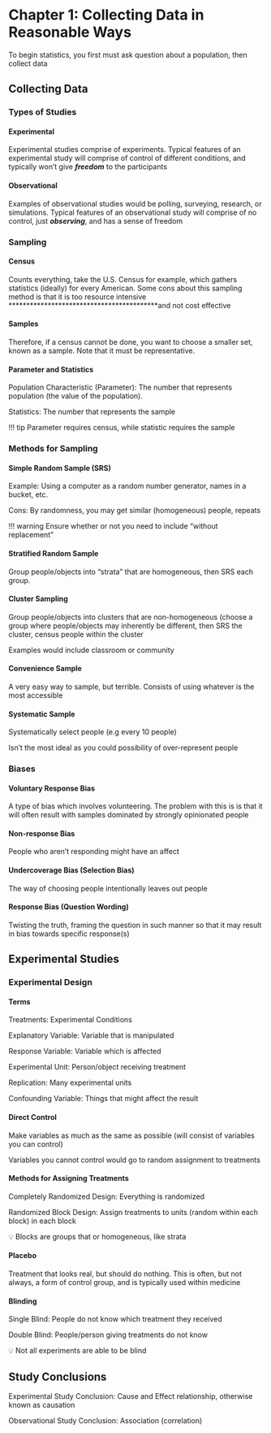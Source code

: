 # Chapter 1: Collecting Data in Reasonable Ways

To begin statistics, you first must ask question about a population, then collect data

## Collecting Data

### Types of Studies

#### Experimental

Experimental studies comprise of experiments. Typical features of an experimental study will comprise of control of different conditions, and typically won’t give *******freedom******* to the participants

#### Observational

Examples of observational studies would be polling, surveying, research, or simulations. Typical features of an observational study will comprise of no control, just *********observing*********, and has a sense of freedom

### Sampling

#### Census

Counts everything, take the U.S. Census for example, which gathers statistics (ideally) for every American. Some cons about this sampling method is that it is too resource intensive ******************************************and not cost effective

#### Samples

Therefore, if a census cannot be done, you want to choose a smaller set, known as a sample. Note that it must be representative.

#### Parameter and Statistics

Population Characteristic (Parameter): The number that represents population (the value of the population).

Statistics: The number that represents the sample

!!! tip
    Parameter requires census, while statistic requires the sample

### Methods for Sampling

#### Simple Random Sample (SRS)

Example: Using a computer as a random number generator, names in a bucket, etc.

Cons: By randomness, you may get similar (homogeneous) people, repeats

!!! warning
    Ensure whether or not you need to include “without replacement”


#### Stratified Random Sample

Group people/objects into “strata” that are homogeneous, then SRS each group.

#### Cluster Sampling

Group people/objects into clusters that are non-homogeneous (choose a group where people/objects may inherently be different, then SRS the cluster, census people within the cluster

Examples would include classroom or community

#### Convenience Sample

A very easy way to sample, but terrible. Consists of using whatever is the most accessible

#### Systematic Sample

Systematically select people (e.g every 10 people)

Isn’t the most ideal as you could possibility of over-represent people

### Biases

#### Voluntary Response Bias

A type of bias which involves volunteering. The problem with this is is that it will often result with samples dominated by strongly opinionated people

#### Non-response Bias

People who aren’t responding might have an affect

#### Undercoverage Bias (Selection Bias)

The way of choosing people intentionally leaves out people

#### Response Bias (Question Wording)

Twisting the truth, framing the question in such manner so that it may result in bias towards specific response(s)

## Experimental Studies

### Experimental Design

#### Terms

Treatments: Experimental Conditions

Explanatory Variable: Variable that is manipulated

Response Variable: Variable which is affected

Experimental Unit: Person/object receiving treatment

Replication: Many experimental units

Confounding Variable: Things that might affect the result

#### Direct Control

Make variables as much as the same as possible (will consist of variables you can control)

Variables you cannot control would go to random assignment to treatments

#### Methods for Assigning Treatments

Completely Randomized Design: Everything is randomized

Randomized Block Design: Assign treatments to units (random within each block) in each block

<aside>
💡 Blocks are groups that or homogeneous, like strata

</aside>

#### Placebo

Treatment that looks real, but should do nothing. This is often, but not always, a form of control group, and is typically used within medicine

#### Blinding

Single Blind: People do not know which treatment they received

Double Blind: People/person giving treatments do not know

<aside>
💡 Not all experiments are able to be blind

</aside>

## Study Conclusions

Experimental Study Conclusion: Cause and Effect relationship, otherwise known as causation

Observational Study Conclusion: Association (correlation)